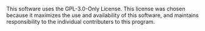 This software uses the GPL-3.0-Only License. This license was chosen because it maximizes the use and availability of this software, and maintains responsibility to
the individual contributers to this program.
